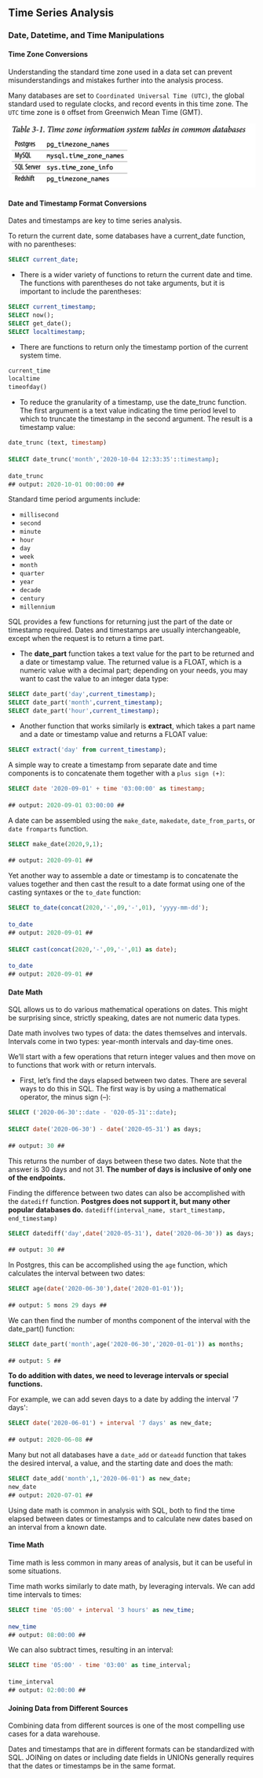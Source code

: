 ## Time Series Analysis

### Date, Datetime, and Time Manipulations

#### Time Zone Conversions

Understanding the standard time zone used in a data set can prevent misunderstandings and mistakes further into the analysis process.

Many databases are set to `Coordinated Universal Time (UTC)`, the global standard used to regulate clocks, and record events in this time zone.
The `UTC` time zone is `0` offset from Greenwich Mean Time (GMT).

![](./images/01.png)

#### Date and Timestamp Format Conversions
Dates and timestamps are key to time series analysis. 

To return the current date, some databases have a current_date function, with no parentheses:

```sql
SELECT current_date;
```

- There is a wider variety of functions to return the current date and time. The functions with parentheses do not take arguments, but it is important to include the parentheses:

```sql
SELECT current_timestamp;
SELECT now();
SELECT get_date();
SELECT localtimestamp;
```

- There are functions to return only the timestamp portion of the current system time.

```sql
current_time 
localtime 
timeofday()
```

- To reduce the granularity of a timestamp, use the date_trunc function. The first argument is a text value indicating the time period level to which to truncate the timestamp in the second argument. The result is a timestamp value:

```sql
date_trunc (text, timestamp)

SELECT date_trunc('month','2020-10-04 12:33:35'::timestamp);

date_trunc
## output: 2020-10-01 00:00:00 ##
```

Standard time period arguments include:
- `millisecond`
- `second`
- `minute`
- `hour`
- `day`
- `week`
- `month`
- `quarter`
- `year`
- `decade`
- `century`
- `millennium`

SQL provides a few functions for returning just the part of the date or timestamp required. Dates and timestamps are usually interchangeable, except when the request is to return a time part.

- The **date_part** function takes a text value for the part to be returned and a date or timestamp value. The returned value is a FLOAT, which is a numeric value with a decimal part; depending on your needs, you may want to cast the value to an integer data type:

```sql
SELECT date_part('day',current_timestamp); 
SELECT date_part('month',current_timestamp); 
SELECT date_part('hour',current_timestamp);
```

- Another function that works similarly is **extract**, which takes a part name and a date or timestamp value and returns a FLOAT value:

```sql
SELECT extract('day' from current_timestamp);
```

A simple way to create a timestamp from separate date and time components is to concatenate them together with a `plus sign (+)`:

```sql
SELECT date '2020-09-01' + time '03:00:00' as timestamp;

## output: 2020-09-01 03:00:00 ##
```

A date can be assembled using the `make_date`, `makedate`, `date_from_parts`, or `date fromparts` function.

```sql
SELECT make_date(2020,9,1);

## output: 2020-09-01 ##
```

Yet another way to assemble a date or timestamp is to concatenate the values together and then cast the result to a date format using one of the casting syntaxes or the `to_date` function:

```sql
SELECT to_date(concat(2020,'-',09,'-',01), 'yyyy-mm-dd');

to_date
## output: 2020-09-01 ##

SELECT cast(concat(2020,'-',09,'-',01) as date);

to_date
## output: 2020-09-01 ##
```

#### Date Math
SQL allows us to do various mathematical operations on dates. This might be surprising since, strictly speaking, dates are not numeric data types.

Date math involves two types of data: the dates themselves and intervals. Intervals come in two types: year-month intervals and day-time ones.

We’ll start with a few operations that return integer values and then move on to functions that work with or return intervals.

- First, let’s find the days elapsed between two dates. There are several ways to do this in SQL. The first way is by using a mathematical operator, the minus sign (–):

```sql
SELECT ('2020-06-30'::date - '020-05-31'::date);

SELECT date('2020-06-30') - date('2020-05-31') as days;

## output: 30 ##
```

This returns the number of days between these two dates. Note that the answer is 30 days and not 31. **The number of days is inclusive of only one of the endpoints.**

Finding the difference between two dates can also be accomplished with the `datediff` function. **Postgres does not support it, but many other popular databases do.** `datediff(interval_name, start_timestamp, end_timestamp)`

```sql
SELECT datediff('day',date('2020-05-31'), date('2020-06-30')) as days;

## output: 30 ##
```

In Postgres, this can be accomplished using the `age` function, which calculates the interval between two dates:

```sql
SELECT age(date('2020-06-30'),date('2020-01-01'));

## output: 5 mons 29 days ##
```

We can then find the number of months component of the interval with the date_part() function:

```sql
SELECT date_part('month',age('2020-06-30','2020-01-01')) as months;

## output: 5 ##
```

**To do addition with dates, we need to leverage intervals or special functions.**

For example, we can add seven days to a date by adding the interval '7 days':

```sql
SELECT date('2020-06-01') + interval '7 days' as new_date;

## output: 2020-06-08 ##
```

Many but not all databases have a `date_add` or `dateadd` function that takes the desired interval, a value, and the starting date and does the math:

```sql
SELECT date_add('month',1,'2020-06-01') as new_date;
new_date
## output: 2020-07-01 ##
```

Using date math is common in analysis with SQL, both to find the time elapsed between dates or timestamps and to calculate new dates based on an interval from a known date.

#### Time Math
Time math is less common in many areas of analysis, but it can be useful in some situations.

Time math works similarly to date math, by leveraging intervals. We can add time intervals to times:

```sql
SELECT time '05:00' + interval '3 hours' as new_time;

new_time
## output: 08:00:00 ##
```

We can also subtract times, resulting in an interval:

```sql
SELECT time '05:00' - time '03:00' as time_interval;

time_interval
## output: 02:00:00 ##
```

#### Joining Data from Different Sources

Combining data from different sources is one of the most compelling use cases for a data warehouse.

Dates and timestamps that are in different formats can be standardized with SQL. JOINing on dates or including date fields in UNIONs generally requires that the dates or timestamps be in the same format.